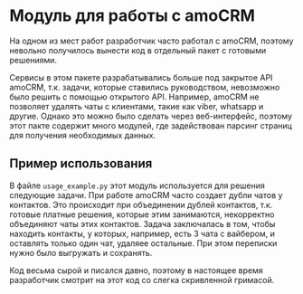 # Модуль для работы с amoCRM

На одном из мест работ разработчик часто работал с amoCRM, поэтому невольно получилось вынести код в отдельный пакет с готовыми решениями.

Сервисы в этом пакете разрабатывались больше под закрытое API amoCRM, т.к. задачи, которые ставились руководством, невозможно было решить с помощью открытого API.
Например, amoCRM не позволяет удалять чаты с клиентами, такие как viber, whatsapp и другие. Однако это можно было сделать через веб-интерфейс, поэтому этот пакте содержит много модулей, где задействован парсинг страниц для 
получения необходимых данных.

## Пример использования
В файле `usage_example.py` этот модуль используется для решения следующие задачи.
При работе amoCRM часто создает дубли чатов у контактов. Это происходит при объединении дублей контактов, т.к. готовые платные решения, которые этим занимаются, некорректно объединяют чаты этих контактов.
Задача заключалась в том, чтобы находить контакты, у которых, например, есть 3 чата с вайбером, и оставлять только один чат, удаляее остальные. При этом переписки нужно было выгружать и сохранять.

Код весьма сырой и писался давно, поэтому в настоящее время разработчик смотрит на этот код со слегка скривленной гримасой.
